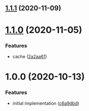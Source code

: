 <a name="1.1.1"></a>
## [1.1.1](https://github.com/vasco-santos/dns-over-http-resolver/compare/v1.1.0...v1.1.1) (2020-11-09)



<a name="1.1.0"></a>
# [1.1.0](https://github.com/vasco-santos/dns-over-http-resolver/compare/v1.0.0...v1.1.0) (2020-11-05)


### Features

* cache ([2a2aa61](https://github.com/vasco-santos/dns-over-http-resolver/commit/2a2aa61))



<a name="1.0.0"></a>
# 1.0.0 (2020-10-13)


### Features

* initial implementation ([c6a9dbd](https://github.com/vasco-santos/dns-over-http-resolver/commit/c6a9dbd))



